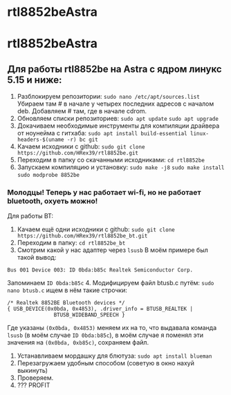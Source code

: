 # rtl8852beAstra
# rtl8852beAstra
## Для работы rtl8852be на Astra с ядром линукс 5.15 и ниже:
1. Разблокируем репозитории: 
```sudo nano /etc/apt/sources.list```
Убираем там # в начале у четырех последних адресов с началом deb.
Добавляем # там, где в начале cdrom.
2. Обновляем списки репозиториев: 
```sudo apt update```
```sudo apt upgrade```
3. Докачиваем необходимые инструменты для компиляции драйвера от ноунейма с гитхаба: 
```sudo apt install build-essential linux-headers-$(uname -r) bc git```
4. Качаем исходники с github: 
```sudo git clone https://github.com/HRex39/rtl8852be.git```
5. Переходим в папку со скачанными исходниками:
```cd rtl8852be```
6. Запускаем компиляцию и установку: 
```sudo make -j8```
```sudo make install```
```sudo modprobe 8852be```

### Молодцы! Теперь у нас работает wi-fi, но не работает bluetooth, охуеть можно! 

Для работы BT:
1. Качаем ещё одни исходники с github: 
```sudo git clone https://github.com/HRex39/rtl8852be_bt.git```
2. Переходим в папку: 
```cd rtl8852be_bt```
3. Смотрим какой у нас адаптер через 
```lsusb```
В моём примере был такой вывод:
```
Bus 001 Device 003: ID 0bda:b85c Realtek Semiconductor Corp.
```
Запоминаем ```ID 0bda:b85c```
4. Модифицируем файл btusb.c путём: 
```sudo nano btusb.c```
ищем в нём такие строчки:
```
/* Realtek 8852BE Bluetooth devices */
{ USB_DEVICE(0x0bda, 0x4853), .driver_info = BTUSB_REALTEK |
               BTUSB_WIDEBAND_SPEECH }
```
Где указаны ```(0x0bda, 0x4853)``` меняем их на то, что выдавала команда ```lsusb```  (в моём случае ```ID 0bda:b85c```), в моём случае я поменял эти значения на ```(0x0bda, 0xb85c)```, сохраняем файл.
1. Устанавливаем мордашку для блютуза: ```sudo apt install blueman```
2. Перезагружаем удобным способом (советую в окно нахуй выкинуть)
3. Проверяем.
4. ??? PROFIT

